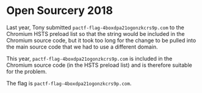 # Open Sourcery 2018

Last year, Tony submitted `pactf-flag-4boxdpa21ogonzkcrs9p.com` to the Chromium HSTS preload list so that the string would be included in the Chromium source code, but it took too long for the change to be pulled into the main source code that we had to use a different domain.

This year, `pactf-flag-4boxdpa21ogonzkcrs9p.com` is included in the Chromium source code (in the HSTS preload list) and is therefore suitable for the problem.

The flag is `pactf-flag-4boxdpa21ogonzkcrs9p.com`.
